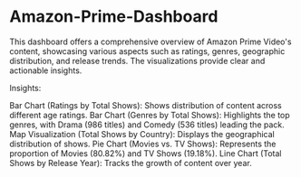 # Amazon-Prime-Dashboard
This dashboard offers a comprehensive overview of Amazon Prime Video's content, showcasing various aspects such as ratings, genres, geographic distribution, and release trends. The visualizations provide clear and actionable insights.

Insights:

 Bar Chart (Ratings by Total Shows): Shows distribution of content across different age ratings.
 Bar Chart (Genres by Total Shows): Highlights the top genres, with Drama (986 titles) and Comedy (536 titles) leading the pack.
 Map Visualization (Total Shows by Country): Displays the geographical distribution of shows.
 Pie Chart (Movies vs. TV Shows): Represents the proportion of Movies (80.82%) and TV Shows (19.18%).
 Line Chart (Total Shows by Release Year): Tracks the growth of content over year.
